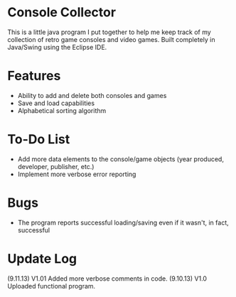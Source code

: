 Console Collector
=================

This is a little java program I put together to help me keep track of my collection of retro game consoles
and video games.  Built completely in Java/Swing using the Eclipse IDE.

Features
=================

* Ability to add and delete both consoles and games
* Save and load capabilities
* Alphabetical sorting algorithm

To-Do List
=================

* Add more data elements to the console/game objects (year produced, developer, publisher, etc.)
* Implement more verbose error reporting

Bugs
=================

* The program reports successful loading/saving even if it wasn't, in fact, successful

Update Log
=================

(9.11.13) V1.01  Added more verbose comments in code.
(9.10.13) V1.0   Uploaded functional program.